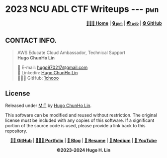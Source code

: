 # 2023 NCU ADL CTF Writeups --- `pwn`

<div align="right">
    <p>
        <a href="https://1chooo.github.io/ctf-writeups/"><b>👨🏻‍💻 Home</b></a> |
        <a href="https://1chooo.github.io/ctf-writeups/pwn/"><b>🔒 <code>pwn</code></b></a> |
        <a href="https://1chooo.github.io/ctf-writeups/web/"><b>🌏 <code>web</code></b></a> |
        <a href="https://github.com/1chooo/ctf-writeups/tree/main/pwn/"><b>⌚️ GitHub</b></a>
    </p>
</div>

## CONTACT INFO.

> AWS Educate Cloud Ambassador, Technical Support 
> <br>
> **Hugo ChunHo Lin**
> 
> <aside>
>   📩 E-mail: <a href="mailto:hugo970217@gmail.com">hugo970217@gmail.com</a>
> <br>
>   🧳 Linkedin: <a href="https://www.linkedin.com/in/1chooo/">Hugo ChunHo Lin</a>
> <br>
>   👨🏻‍💻 GitHub: <a href="https://github.com/1chooo">1chooo</a>
>    
> </aside>

## License
Released under [MIT](https://1chooo.github.io/my-uni-courses/LICENSE) by [Hugo ChunHo Lin](https://github.com/1chooo).

This software can be modified and reused without restriction.
The original license must be included with any copies of this software.
If a significant portion of the source code is used, please provide a link back to this repository.


<div align="center">
    <p>
        <a href="https://github.com/1chooo" target="_blank"><b>👨🏻 GitHub</b></a> |
        <a href="https://1chooo-github-io-1chooo.vercel.app/" target="_blank"><b>👨🏻‍💻 Portfolio</b></a> |
        <a href="https://1chooo.github.io/1chooo-blog/" target="_blank"><b>📓 Blog</b></a> |
        <a href="https://1chooo-github-io-1chooo.vercel.app/resume" target="_blank"><b>🧳 Resume</b></a> |
        <a href="https://medium.com/@1chooo" target="_blank"><b>📠 Medium</b></a> |
        <a href="https://www.youtube.com/channel/UCpBU1rXOfdTtxX939f_P_dA" target="_blank"><b>🎥 YouTube</b></a>
    </p>
    <div>
        <b>©2023-2024  Hugo H. Lin</b>
    </div>
</div>